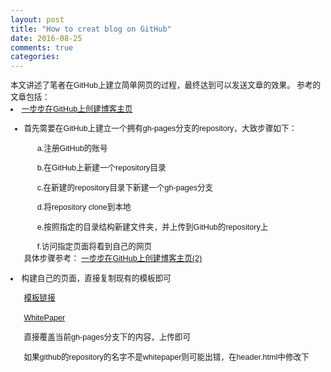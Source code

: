 ```yaml
---
layout: post
title: "How to creat blog on GitHub"
date: 2016-08-25
comments: true
categories:
---
```


<head>
	<meta http-equiv="Content-Type" content="text/html; charset=utf-8" />
	<style type="text/css">
	#customers
		{
		font-family:"Trebuchet MS", Arial, Helvetica, sans-serif;
		width:100%;
		text-align:left;
		font-size:0.9em;
		line-height:1.5;
		}
	#myli
		{
		list-style-type: disc;		
		}
	</style>
</head>

<div class="css-full-post-content js-full-post-content" id="customers">
本文讲述了笔者在GitHub上建立简单网页的过程，最终达到可以发送文章的效果。
参考的文章包括：
<li><a href="http://www.pchou.info/ssgithubPage/2013-01-03-build-github-blog-page-01.html"> 一步步在GitHub上创建博客主页</a></li>

<ol>
<li id="myli">首先需要在GitHub上建立一个拥有gh-pages分支的repository，大致步骤如下：</li>
	<ul>a.注册GitHub的账号</ul>
	<ul>b.在GitHub上新建一个repository目录</ul>
	<ul>c.在新建的repository目录下新建一个gh-pages分支</ul>
	<ul>d.将repository clone到本地</ul>
	<ul>e.按照指定的目录结构新建文件夹，并上传到GitHub的repository上</ul>
	<ul>f.访问指定页面将看到自己的网页</ul>
具体步骤参考：
<a href="http://www.pchou.info/ssgithubPage/2013-01-05-build-github-blog-page-02.html"> 一步步在GitHub上创建博客主页(2)</a>

</ol>

<li>构建自己的页面，直接复制现有的模板即可</li>
	<ul><a href="http://jekyllthemes.org/">模板链接</a></ul>
	<ul><a href="http://jekyllthemes.org/themes/white-paper/">WhitePaper</a></ul>
	<ul>直接覆盖当前gh-pages分支下的内容，上传即可</ul>
	<ul>如果github的repository的名字不是whitepaper则可能出错，在header.html中修改下</ul>
</li>
</div>